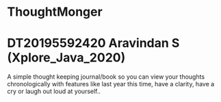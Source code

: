 # ThoughtMonger
# DT20195592420 Aravindan S (Xplore_Java_2020)
A simple thought keeping journal/book so you can view your thoughts chronologically with features like last year this time, have a clarity, have a cry or laugh out loud at yourself..

